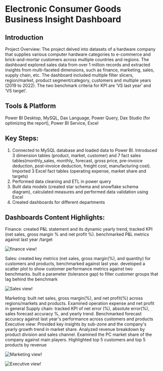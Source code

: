 # Electronic Consumer Goods Business Insight Dashboard

## Introduction 
Project Overview: The project delved into datasets of a hardware company that supplies various computer hardware categories to e-commerce and brick-and-mortar customers across multiple countries and regions. The dashboard explored sales data from over 1 million records and extracted insights from multi-faceted dimensions, such as finance, marketing, sales, supply chain, etc. The dashboard included multiple filter slicers, region/market, product segment/category, customers and multiple years (2019 to 2022). The two benchmark criteria for KPI are ‘VS last year’ and ‘VS target’.


## Tools & Platform 
Power BI Desktop, MySQL, Dax Language, Power Query, Dax Studio (for optimizing the report), Power BI Service, Excel


## Key Steps:
1.	Connected to MySQL database and loaded data to Power BI. Introduced 3 dimension tables (product, market, customer) and 7 fact sales tables(monthly_sales, monthly_ forecast, gross price, pre-invoice deduction, post-invoice deduction, freight cost, manufacturing cost). Imported 3 Excel fact tables (operating expense, market share and targets)
2.	Performed data cleaning and ETL in power query 
3.	Bulit data models (created star schema and snowflake schema diagram), calculated measures and performed data validation using Excel
4.	Created dashboards for different departments


## Dashboards Content Highlights:
Finance: created P&L statement and its dynamic yearly trend, tracked KPI (net sales, gross margin % and net profit %). benchmarked P&L metrics against last year /target

![finance view!](https://github.com/user-attachments/assets/f1064784-1674-48a4-a9e3-68e41bcca840)


  

Sales: created key metrics (net sales, gross margin(%), and quantity) for customers and products, benchmarked against last year. developed a scatter plot to show customer performance metrics against two benchmarks. built a parameter (tolerance gap) to filter customer groups that lag behind the benchmark 

![Sales view!](https://github.com/user-attachments/assets/b8f53bf5-1d13-4c65-ab0d-c21f12ec2a32)





Marketing: built net sales, gross margin(%), and net profit(%) across regions/markets and products. Examined operation expense and net profit in general
Supply chain: tracked KPI of net error (%), absolute error(%), sales forecast accuracy %, and yearly trend. Benchmarked forecast accuracy against last year's performance across customers and products
Executive view: Provided key insights by sub-zone and the company's yearly growth trend in market share. Analyzed revenue breakdown by product division and sales channel. Examined the PC market share  of the company against main players. Highlighted top 5 customers and top 5 products by revenue

![Marketing view!](https://github.com/user-attachments/assets/b8f53bf5-1d13-4c65-ab0d-c21f12ec2a32)











![Executive view!](https://github.com/user-attachments/assets/09a6e03e-0352-4f2d-99d8-02dd51c9c560)





